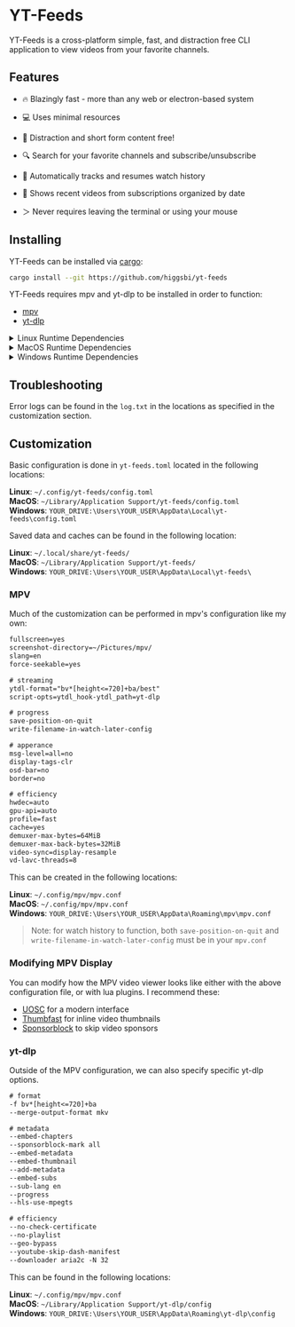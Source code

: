 # YT-Feeds

YT-Feeds is a cross-platform simple, fast, and distraction free CLI application to view videos from your favorite channels.

## Features

- 🔥 Blazingly fast - more than any web or electron-based system

- 💻 Uses minimal resources

- 👀 Distraction and short form content free!

- 🔍 Search for your favorite channels and subscribe/unsubscribe

- 📜 Automatically tracks and resumes watch history

- 🎥 Shows recent videos from subscriptions organized by date

- ＞ Never requires leaving the terminal or using your mouse  

## Installing

YT-Feeds can be installed via [cargo](https://doc.rust-lang.org/cargo/getting-started/installation.html):
```bash
cargo install --git https://github.com/higgsbi/yt-feeds
```

YT-Feeds requires mpv and yt-dlp to be installed in order to function:
- [mpv](https://github.com/mpv-player/mpv)
- [yt-dlp](https://github.com/yt-dlp/yt-dlp)

<details><summary>Linux Runtime Dependencies</summary>

#### Fedora/RHEL-Based Systems
```sh
sudo dnf install yt-dlp mpv
```

#### Debian-Based Systems
```sh
sudo apt install yt-dlp mpv
```

#### Arch-Based Systems
```sh
sudo pacman -S yt-dlp mpv
```

#### Alpine-Based Systems
```sh
doas apk add yt-dlp mpv
```

</details>

<details><summary>MacOS Runtime Dependencies</summary>

#### MacOS
```
# Brew can be installed at https://brew.sh/
brew install yt-dlp mpv
```

</details>
<details><summary>Windows Runtime Dependencies</summary>

#### Windows
```
# WSL can be installed at https://learn.microsoft.com/en-us/windows/wsl/install
# This is recommended and will allow you to follow Linux instructions with support

# OR

# Chocolatey can be installed at https://chocolatey.org/install
# Note: untested
choco install yt-dlp mpv

# OR

# Winget can be installed at https://github.com/microsoft/winget-cli
# Note: untested
winget install yt-dlp mpv
```

</details>

## Troubleshooting

Error logs can be found in the `log.txt` in the locations as specified in the customization section.

## Customization

Basic configuration is done in `yt-feeds.toml` located in the following locations:
 
**Linux**: `~/.config/yt-feeds/config.toml`  
**MacOS**: `~/Library/Application Support/yt-feeds/config.toml`  
**Windows**: `YOUR_DRIVE:\Users\YOUR_USER\AppData\Local\yt-feeds\config.toml`  
  
Saved data and caches can be found in the following location:

**Linux**: `~/.local/share/yt-feeds/`  
**MacOS**: `~/Library/Application Support/yt-feeds/`  
**Windows**: `YOUR_DRIVE:\Users\YOUR_USER\AppData\Local\yt-feeds\`  

### MPV

Much of the customization can be performed in mpv's configuration like my own:

```txt
fullscreen=yes
screenshot-directory=~/Pictures/mpv/
slang=en
force-seekable=yes

# streaming
ytdl-format="bv*[height<=720]+ba/best"
script-opts=ytdl_hook-ytdl_path=yt-dlp

# progress
save-position-on-quit
write-filename-in-watch-later-config

# apperance
msg-level=all=no
display-tags-clr
osd-bar=no
border=no

# efficiency
hwdec=auto
gpu-api=auto
profile=fast
cache=yes
demuxer-max-bytes=64MiB
demuxer-max-back-bytes=32MiB
video-sync=display-resample
vd-lavc-threads=8

```

This can be created in the following locations:

**Linux**: `~/.config/mpv/mpv.conf`  
**MacOS**: `~/.config/mpv/mpv.conf`  
**Windows**: `YOUR_DRIVE:\Users\YOUR_USER\AppData\Roaming\mpv\mpv.conf`

> Note: for watch history to function, both `save-position-on-quit` and `write-filename-in-watch-later-config` must be in your `mpv.conf`

### Modifying MPV Display

You can modify how the MPV video viewer looks like either with the above configuration file, or with lua plugins.
I recommend these:
- [UOSC](https://github.com/tomasklaen/uosc) for a modern interface
- [Thumbfast](https://github.com/po5/thumbfast) for inline video thumbnails
- [Sponsorblock](https://github.com/po5/mpv_sponsorblock) to skip video sponsors

### yt-dlp

Outside of the MPV configuration, we can also specify specific yt-dlp options.

```txt
# format
-f bv*[height<=720]+ba
--merge-output-format mkv

# metadata
--embed-chapters
--sponsorblock-mark all
--embed-metadata
--embed-thumbnail
--add-metadata
--embed-subs
--sub-lang en
--progress
--hls-use-mpegts

# efficiency
--no-check-certificate
--no-playlist
--geo-bypass
--youtube-skip-dash-manifest
--downloader aria2c -N 32
```

This can be found in the following locations:

**Linux**: `~/.config/mpv/mpv.conf`  
**MacOS**: `~/Library/Application Support/yt-dlp/config`  
**Windows**: `YOUR_DRIVE:\Users\YOUR_USER\AppData\Roaming\yt-dlp\config`

